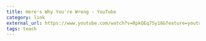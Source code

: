 ```yaml
---
title: Here's Why You're Wrong - YouTube
category: link
external_url: https://www.youtube.com/watch?v=RpkQEq75y18&feature=youtu.be
tags: teach
---
```

